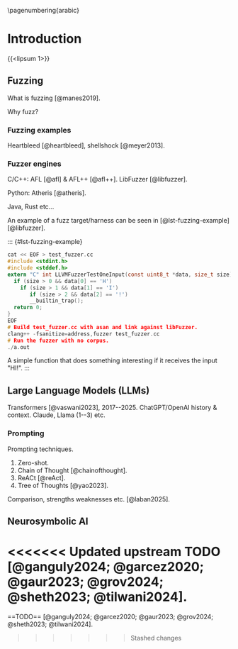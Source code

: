 \pagenumbering{arabic}

# Introduction

{{<lipsum 1>}}

## Fuzzing

What is fuzzing [@manes2019].

Why fuzz?

### Fuzzing examples

Heartbleed [@heartbleed], shellshock [@meyer2013].

### Fuzzer engines

C/C++: AFL [@afl] & AFL++ [@afl++]. LibFuzzer [@libfuzzer].

Python: Atheris [@atheris].

Java, Rust etc...

An example of a fuzz target/harness can be seen in [@lst-fuzzing-example] [@libfuzzer].

::: {#lst-fuzzing-example}
```c
cat << EOF > test_fuzzer.cc
#include <stdint.h>
#include <stddef.h>
extern "C" int LLVMFuzzerTestOneInput(const uint8_t *data, size_t size) {
  if (size > 0 && data[0] == 'H')
    if (size > 1 && data[1] == 'I')
       if (size > 2 && data[2] == '!')
       __builtin_trap();
  return 0;
}
EOF
# Build test_fuzzer.cc with asan and link against libFuzzer.
clang++ -fsanitize=address,fuzzer test_fuzzer.cc
# Run the fuzzer with no corpus.
./a.out
```

A simple function that does something interesting if it receives the input "HI!".
:::

## Large Language Models (LLMs)

Transformers [@vaswani2023], 2017--2025. ChatGPT/OpenAI history & context. Claude, Llama (1--3) etc.

### Prompting

Prompting techniques.

1. Zero-shot.
2. Chain of Thought [@chainofthought].
3. ReACt [@reAct].
4. Tree of Thoughts [@yao2023].

Comparison, strengths weaknesses etc. [@laban2025].

## Neurosymbolic AI

<<<<<<< Updated upstream
**TODO** [@ganguly2024; @garcez2020; @gaur2023; @grov2024; @sheth2023; @tilwani2024].
=======
==TODO== [@ganguly2024; @garcez2020; @gaur2023; @grov2024; @sheth2023; @tilwani2024].
>>>>>>> Stashed changes
